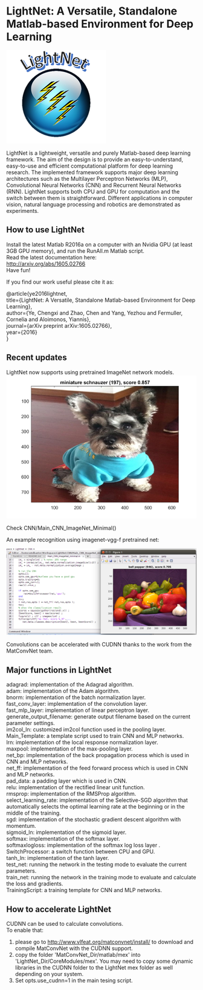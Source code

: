 # LightNet: A Versatile, Standalone Matlab-based Environment for Deep Learning

![LightNet Icon](LightNet.png)

LightNet is a lightweight, versatile and purely Matlab-based deep learning framework. The aim of the design is to provide an easy-to-understand, easy-to-use and efficient computational platform for deep learning research. The implemented framework supports major deep learning architectures such as the Multilayer Perceptron Networks (MLP), Convolutional Neural Networks (CNN) and Recurrent Neural Networks (RNN). LightNet supports both CPU and GPU for computation and the switch between them is straightforward. Different applications in computer vision, natural language processing and robotics are demonstrated as experiments.

## How to use LightNet

Install the latest Matlab R2016a on a computer with an Nvidia GPU (at least 3GB GPU memory), and run the RunAll.m Matlab script.  
Read the latest documentation here:  
http://arxiv.org/abs/1605.02766  
Have fun!  


If you find our work useful please cite it as:  

@article{ye2016lightnet,  
  title={LightNet: A Versatile, Standalone Matlab-based Environment for Deep Learning},  
  author={Ye, Chengxi and Zhao, Chen and Yang, Yezhou and Fermuller, Cornelia and Aloimonos, Yiannis},  
  journal={arXiv preprint arXiv:1605.02766},  
  year={2016}  
}  

## Recent updates

LightNet now supports using pretrained ImageNet network models. 
![coco](coco.png)

Check CNN/Main_CNN_ImageNet_Minimal()

An example recognition using imagenet-vgg-f pretrained net:

![ImageNet Icon](ImageNetPreTrain.png)

Convolutions can be accelerated with CUDNN thanks to the work from the MatConvNet team.

## Major functions in LightNet

adagrad: implementation of the Adagrad algorithm.  
adam: implementation of the Adam algorithm.  
bnorm: implementation of the batch normalization layer.  
fast_conv_layer: implementation of the convolution layer.  
fast_mlp_layer: implementation of linear perceptron layer.  
generate_output_filename: generate output filename based on the current parameter settings.  
im2col_ln: customized im2col function used in the pooling layer.  
Main_Template: a template script used to train CNN and MLP networks.  
lrn: implementation of the local response normalization layer.  
maxpool: implementation of the max-pooling layer.  
net_bp: implementation of the back propagation process which is used in CNN and MLP networks.  
net_ff: implementation of the feed forward process which is used in CNN and MLP networks.  
pad_data: a padding layer which is used in CNN.  
relu: implementation of the rectified linear unit function.  
rmsprop: implementation of the RMSProp algorithm.  
select_learning_rate: implementation of the Selective-SGD algorithm that automatically selects the optimal learning rate at the beginning or in the middle of the training.  
sgd: implementation of the stochastic gradient descent algorithm with momentum.  
sigmoid_ln: implementation of the sigmoid layer.  
softmax: implementation of the softmax layer.  
softmaxlogloss: implementation of the softmax log loss layer .  
SwitchProcessor: a switch function between CPU and GPU.  
tanh_ln: implementation of the tanh layer.  
test_net: running the network in the testing mode to evaluate the current parameters.  
train_net: running the network in the training mode to evaluate and calculate the loss and gradients.  
TrainingScript: a training template for CNN and MLP networks.  


## How to accelerate LightNet

CUDNN can be used to calculate convolutions.   
To enable that:  
1. please go to http://www.vlfeat.org/matconvnet/install/ to download and compile MatConvNet with the CUDNN support.  
2. copy the folder 'MatConvNet_Dir/matlab/mex' into 'LightNet_Dir/CoreModules/mex'. You may need to copy some dynamic libraries in the CUDNN folder to the LightNet mex folder as well depending on your system.  
3. Set opts.use_cudnn=1 in the main tesing script.  

